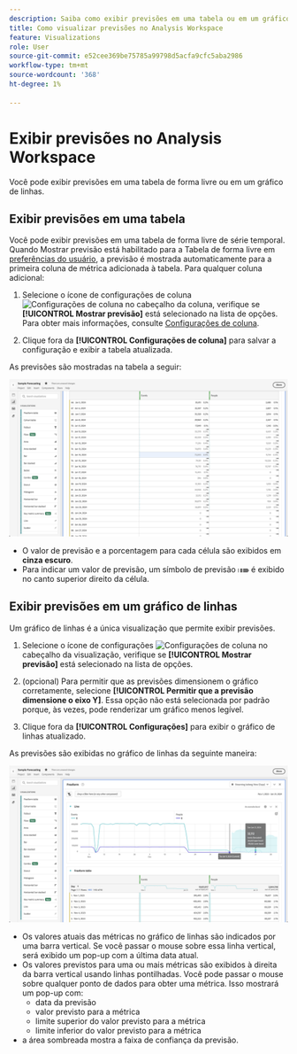 ```yaml
---
description: Saiba como exibir previsões em uma tabela ou em um gráfico de linhas.
title: Como visualizar previsões no Analysis Workspace
feature: Visualizations
role: User
source-git-commit: e52cee369be75785a99798d5acfa9cfc5aba2986
workflow-type: tm+mt
source-wordcount: '368'
ht-degree: 1%

---
```


# Exibir previsões no Analysis Workspace

Você pode exibir previsões em uma tabela de forma livre ou em um gráfico de linhas.

## Exibir previsões em uma tabela

Você pode exibir previsões em uma tabela de forma livre de série temporal. Quando Mostrar previsão está habilitado para a Tabela de forma livre em [preferências do usuário](../user-preferences.md), a previsão é mostrada automaticamente para a primeira coluna de métrica adicionada à tabela. Para qualquer coluna adicional:

1. Selecione o ícone de configurações de coluna ![Configurações de coluna](https://spectrum.adobe.com/static/icons/workflow_18/Smock_Settings_18_N.svg) no cabeçalho da coluna, verifique se **[!UICONTROL Mostrar previsão]** está selecionado na lista de opções. Para obter mais informações, consulte [Configurações de coluna](../visualizations/freeform-table/column-row-settings/column-settings.md).

1. Clique fora da **[!UICONTROL Configurações de coluna]** para salvar a configuração e exibir a tabela atualizada.

As previsões são mostradas na tabela a seguir:

![Mostrar previsão na tabela](assets/show-forecast-table.png)

* O valor de previsão e a porcentagem para cada célula são exibidos em **cinza escuro**.
* Para indicar um valor de previsão, um símbolo de previsão <img src="./assets/forecast.svg" alt="Símbolo de previsão" width="20" /> é exibido no canto superior direito da célula.


## Exibir previsões em um gráfico de linhas

Um gráfico de linhas é a única visualização que permite exibir previsões.

1. Selecione o ícone de configurações ![Configurações de coluna](https://spectrum.adobe.com/static/icons/workflow_18/Smock_Settings_18_N.svg) no cabeçalho da visualização, verifique se **[!UICONTROL Mostrar previsão]** está selecionado na lista de opções.

1. (opcional) Para permitir que as previsões dimensionem o gráfico corretamente, selecione **[!UICONTROL Permitir que a previsão dimensione o eixo Y]**. Essa opção não está selecionada por padrão porque, às vezes, pode renderizar um gráfico menos legível.

1. Clique fora da **[!UICONTROL Configurações]** para exibir o gráfico de linhas atualizado.

As previsões são exibidas no gráfico de linhas da seguinte maneira:

![Mostrar previsão no gráfico de linhas](assets/show-forecast-linechart.png)

* Os valores atuais das métricas no gráfico de linhas são indicados por uma barra vertical. Se você passar o mouse sobre essa linha vertical, será exibido um pop-up com a última data atual.
* Os valores previstos para uma ou mais métricas são exibidos à direita da barra vertical usando linhas pontilhadas. Você pode passar o mouse sobre qualquer ponto de dados para obter uma métrica. Isso mostrará um pop-up com:
   * data da previsão
   * valor previsto para a métrica
   * limite superior do valor previsto para a métrica
   * limite inferior do valor previsto para a métrica
* a área sombreada mostra a faixa de confiança da previsão.

